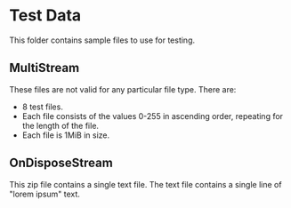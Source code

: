 # Test Data #
This folder contains sample files to use for testing.

## MultiStream ##

These files are not valid for any particular file type. There are:
- 8 test files.
- Each file consists of the values 0-255 in ascending order, repeating for the length of the file.
- Each file is 1MiB in size.

## OnDisposeStream ##

This zip file contains a single text file. The text file contains a single line of "lorem ipsum" text.